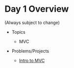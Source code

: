 # Day 1 Overview

(Always subject to change)

- Topics
  - MVC

- Problems/Projects
  - [Intro to MVC](https://docs.google.com/a/wecancodeit.org/presentation/d/1auRjNmq9hj55lcbaLr60XE6ZQWifo5Bzqxw3W-svf78/edit?usp=sharing)
